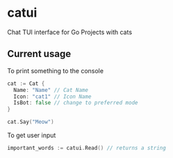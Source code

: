 # catui

Chat TUI interface for Go Projects with cats

## Current usage

To print something to the console

``` go
cat := Cat {
  Name: "Name" // Cat Name
  Icon: "cat1" // Icon Name
  IsBot: false // change to preferred mode
}

cat.Say("Meow")
```

To get  user input

``` go
important_words := catui.Read() // returns a string
```